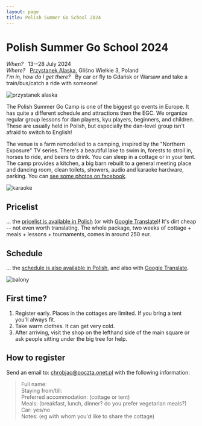 ```yaml
---
layout: page
title: Polish Summer Go School 2024
---
```


# Polish Summer Go School 2024

*When?* &nbsp; 13--28 July 2024  
*Where?* &nbsp; [Przystanek Alaska](https://www.google.com/maps?q=glisno+wielkie+3,+lipnica), Gliśno Wielkie 3, Poland  
*I'm in, how do I get there?* &nbsp; By car or fly to Gdańsk or Warsaw and take a train/bus/catch a ride with someone!  

<!--
Merlijn, Ignus, Ania, Muru, Ajka, Palladin, Andrew, Boris, Martha, Benji, Jun, Żaneta, Kurt, Albert, Gerd, Klaus, Achim, where have you been? We miss you!
-->

![przystanek alaska](/public/palaska2021.jpg)

The Polish Summer Go Camp is one of the biggest go events in Europe. It has quite a different schedule and attractions then the EGC. We organize regular group lessons for dan players, kyu players, beginners, and children. These are usually held in Polish, but especially the dan-level group isn't afraid to switch to English!

The venue is a farm remodelled to a camping, inspired by the "Northern Exposure" TV series. There's a beautiful lake to swim in, forests to stroll in, horses to ride, and beers to drink. You can sleep in a cottage or in your tent. The camp provides a kitchen, a big barn rebuilt to a general meeting place and dancing room, clean toilets, showers, audio and karaoke hardware, parking. You can [see some photos on facebook](https://facebook.com/pg/przystanek.alaska.5/photos/).

![karaoke](/public/karaoke.jpg)

## Pricelist

... the [pricelist is available in Polish](/cennik) (or with [Google Translate](https://lsg-go-art-pl.translate.goog/cennik?_x_tr_sl=auto&_x_tr_tl=en))! It's dirt cheap -- not even worth translating. The whole package, two weeks of cottage + meals + lessons + tournaments, comes in around 250 eur.

## Schedule

... the [schedule is also available in Polish](/kalendarz), and also with [Google Translate](https://lsg-go-art-pl.translate.goog/kalendarz?_x_tr_sl=auto&_x_tr_tl=en).

![balony](/public/balony.jpg)

## First time?

1. Register early. Places in the cottages are limited. If you bring a tent you'll always fit.
2. Take warm clothes. It can get very cold.
3. After arriving, visit the shop on the lefthand side of the main square or ask people sitting under the big tree for help.

## How to register

Send an email to: chrobjac@poczta.onet.pl with the following information:

> Full name:  
> Staying from/till:  
> Preferred accommodation: (cottage or tent)  
> Meals: (breakfast, lunch, dinner? do you prefer vegetarian meals?)  
> Car: yes/no  
> Notes: (eg with whom you'd like to share the cottage)
